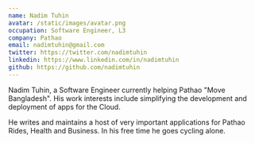 ```yaml
---
name: Nadim Tuhin
avatar: /static/images/avatar.png
occupation: Software Engineer, L3
company: Pathao
email: nadimtuhin@gmail.com
twitter: https://twitter.com/nadimtuhin
linkedin: https://www.linkedin.com/in/nadimtuhin
github: https://github.com/nadimtuhin
---
```


Nadim Tuhin, a Software Engineer currently helping Pathao "Move Bangladesh". His work interests include simplifying the development and deployment of apps for the Cloud.

He writes and maintains a host of very important applications for Pathao Rides, Health and Business. In his free time he goes cycling alone.
